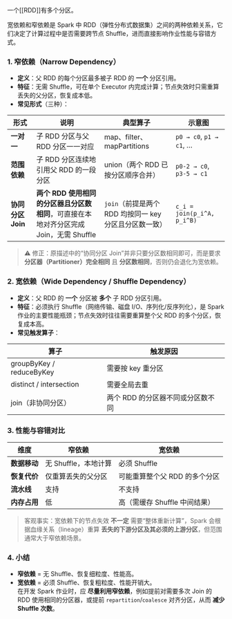 一个[[RDD]]有多个分区。

宽依赖和窄依赖是 Spark 中 RDD（弹性分布式数据集）之间的两种依赖关系，它们决定了计算过程中是否需要跨节点 Shuffle，进而直接影响作业性能与容错方式。

### 1. 窄依赖（Narrow Dependency）
- **定义**：父 RDD 的每个分区最多被子 RDD 的 **一个** 分区引用。  
- **特征**：无需 Shuffle，可在单个 Executor 内完成计算；节点失效时只需重算丢失的父分区，恢复成本低。  
- **常见形式**（三种）：

| 形式 | 说明 | 典型算子 | 示意图 |
|---|---|---|---|
| **一对一** | 子 RDD 分区与父 RDD 分区一一对应 | map、filter、mapPartitions | `p0 → c0`, `p1 → c1`, … |
| **范围依赖** | 子 RDD 分区连续地引用父 RDD 的一段分区 | union（两个 RDD 已按分区顺序合并） | `p0-2 → c0`, `p3-5 → c1` |
| **协同分区 Join** | **两个 RDD 使用相同的分区器且分区数相同**，可直接在本地对齐分区完成 Join，无需 Shuffle | `join`（前提是两个 RDD 均按同一 key 分区且分区数一致） | `c_i = join(p_i^A, p_i^B)` |

> ⚠️ 修正：原描述中的“协同分区 Join”并非只要分区数相同即可，而是要求 **分区器（Partitioner）完全相同** 且 **分区数相同**，否则仍会退化为宽依赖。

### 2. 宽依赖（Wide Dependency / Shuffle Dependency）
- **定义**：父 RDD 的 **一个** 分区被 **多个** 子 RDD 分区引用。  
- **特征**：必须执行 Shuffle（网络传输、磁盘 I/O、序列化/反序列化），是 Spark 作业的主要性能瓶颈；节点失效时往往需要重算整个父 RDD 的多个分区，恢复成本高。  
- **常见触发算子**：

| 算子 | 触发原因 |
|---|---|
| groupByKey / reduceByKey | 需要按 key 重分区 |
| distinct / intersection | 需要全局去重 |
| join（非协同分区） | 两个 RDD 的分区器不同或分区数不同 |

### 3. 性能与容错对比
| 维度 | 窄依赖 | 宽依赖 |
|---|---|---|
| **数据移动** | 无 Shuffle，本地计算 | 必须 Shuffle |
| **恢复代价** | 仅重算丢失的父分区 | 可能重算整个父 RDD 的多个分区 |
| **流水线** | 支持 | 不支持 |
| **内存占用** | 低 | 高（需缓存 Shuffle 中间结果） |

> 客观事实：宽依赖下的节点失效 **不一定** 需要“整体重新计算”，Spark 会根据血缘关系（lineage）重算 **丢失的下游分区及其必须的上游分区**，但范围通常大于窄依赖场景。

### 4. 小结
- **窄依赖** = 无 Shuffle、恢复细粒度、性能高。  
- **宽依赖** = 必须 Shuffle、恢复粗粒度、性能开销大。  
在开发 Spark 作业时，应 **尽量利用窄依赖**，例如提前对需要多次 Join 的 RDD 使用相同的分区器，或提前 `repartition`/`coalesce` 对齐分区，从而 **减少 Shuffle 次数**。